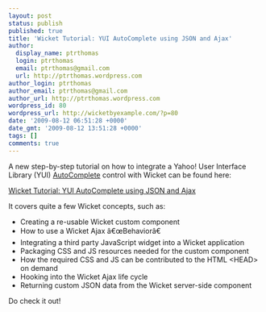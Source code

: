 ```yaml
---
layout: post
status: publish
published: true
title: 'Wicket Tutorial: YUI AutoComplete using JSON and Ajax'
author:
  display_name: ptrthomas
  login: ptrthomas
  email: ptrthomas@gmail.com
  url: http://ptrthomas.wordpress.com
author_login: ptrthomas
author_email: ptrthomas@gmail.com
author_url: http://ptrthomas.wordpress.com
wordpress_id: 80
wordpress_url: http://wicketbyexample.com/?p=80
date: '2009-08-12 06:51:28 +0000'
date_gmt: '2009-08-12 13:51:28 +0000'
tags: []
comments: true
---
```

<p>A new step-by-step tutorial on how to integrate a Yahoo! User Interface Library (YUI) <a href="http://developer.yahoo.com/yui/autocomplete/">AutoComplete</a> control with Wicket can be found here:</p>
<p><a href="http://ptrthomas.wordpress.com/2009/08/12/wicket-tutorial-yui-autocomplete-using-json-and-ajax/">Wicket Tutorial: YUI AutoComplete using JSON and Ajax</a></p>
<p>It covers quite a few Wicket concepts, such as:</p>
<ul>
<li>Creating a re-usable Wicket custom component</li>
<li>How to use a Wicket Ajax â€œBehaviorâ€</li>
<li>Integrating a third party JavaScript widget into a Wicket application</li>
<li>Packaging CSS and JS resources needed for the custom component</li>
<li>How the required CSS and JS can be contributed to the HTML &lt;HEAD&gt; on demand</li>
<li>Hooking into the Wicket Ajax life cycle</li>
<li>Returning custom JSON data from the Wicket server-side component</li>
</ul>
<p>Do check it out!</p>
